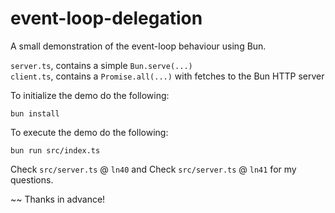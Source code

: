 # event-loop-delegation

A small demonstration of the event-loop behaviour using Bun.

`server.ts`, contains a simple `Bun.serve(...)` \
`client.ts`, contains a `Promise.all(...)` with fetches to the Bun HTTP server


To initialize the demo do the following:

```
bun install
```

To execute the demo do the following:

```
bun run src/index.ts
```

Check `src/server.ts` @ `ln40` and Check `src/server.ts` @ `ln41` for my questions.

~~ Thanks in advance!
